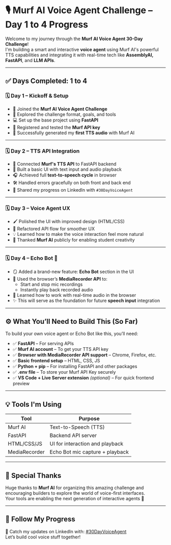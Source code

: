 # 🎙️ Murf AI Voice Agent Challenge – Day 1 to 4 Progress

Welcome to my journey through the **Murf AI Voice Agent 30-Day Challenge**!  
I'm building a smart and interactive **voice agent** using Murf AI's powerful TTS capabilities and integrating it with real-time tech like **AssemblyAI, FastAPI**, and **LLM APIs**.

---

## ✅ Days Completed: 1 to 4

### 🗓️ Day 1 – Kickoff & Setup

* 🚀 Joined the **Murf AI Voice Agent Challenge**
* 🧠 Explored the challenge format, goals, and tools
* 💻 Set up the base project using **FastAPI**
* 🔐 Registered and tested the **Murf API key**
* 🎉 Successfully generated my **first TTS audio** with Murf AI

---

### 🗓️ Day 2 – TTS API Integration

* 🔁 Connected **Murf's TTS API** to FastAPI backend
* 🧪 Built a basic UI with text input and audio playback
* 🎧 Achieved full **text-to-speech cycle** in browser
* 🛠️ Handled errors gracefully on both front and back end
* 📢 Shared my progress on LinkedIn with `#30DayVoiceAgent`

---

### 🗓️ Day 3 – Voice Agent UX

* 🖌️ Polished the UI with improved design (HTML/CSS)
* 🔄 Refactored API flow for smoother UX
* 💡 Learned how to make the voice interaction feel more natural
* 🙌 Thanked **Murf AI** publicly for enabling student creativity

---

### 🗓️ Day 4 – Echo Bot 🎤

* 🪞 Added a brand-new feature: **Echo Bot** section in the UI
* 🧩 Used the browser’s **MediaRecorder API** to:
  - Start and stop mic recordings
  - Instantly play back recorded audio
* 🧠 Learned how to work with real-time audio in the browser
* ✨ This will serve as the foundation for future **speech input** integration

---

## ⚙️ What You’ll Need to Build This (So Far)

To build your own voice agent or Echo Bot like this, you’ll need:

- ✅ **FastAPI** – For serving APIs
- ✅ **Murf AI account** – To get your TTS API key
- ✅ **Browser with MediaRecorder API support** – Chrome, Firefox, etc.
- ✅ **Basic frontend setup** – HTML, CSS, JS
- ✅ **Python + pip** – For installing FastAPI and other packages
- ✅ **.env file** – To store your Murf API Key securely
- ✅ **VS Code + Live Server extension** *(optional)* – For quick frontend preview

---

## 💡 Tools I'm Using

| Tool         | Purpose                            |
|--------------|------------------------------------|
| Murf AI      | Text-to-Speech (TTS)               |
| FastAPI      | Backend API server                 |
| HTML/CSS/JS  | UI for interaction and playback    |
| MediaRecorder| Echo Bot mic capture + playback    |    |

---

## 🙌 Special Thanks

Huge thanks to **Murf AI** for organizing this amazing challenge and encouraging builders to explore the world of voice-first interfaces.  
Your tools are enabling the next generation of interactive agents 💜

---

## 🔗 Follow My Progress

📍 Catch my updates on LinkedIn with: [#30DayVoiceAgent](https://www.linkedin.com/in/vishal-kumar-3835a9330/)  
Let’s build cool voice stuff together!

